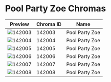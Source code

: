 # Pool Party Zoe Chromas

| Preview | Chroma ID | Name |
|---------|-----------|------|
| ![142003](https://raw.communitydragon.org/latest/plugins/rcp-be-lol-game-data/global/default/v1/champion-chroma-images/142/142003.png) | 142003 | Pool Party Zoe |
| ![142004](https://raw.communitydragon.org/latest/plugins/rcp-be-lol-game-data/global/default/v1/champion-chroma-images/142/142004.png) | 142004 | Pool Party Zoe |
| ![142005](https://raw.communitydragon.org/latest/plugins/rcp-be-lol-game-data/global/default/v1/champion-chroma-images/142/142005.png) | 142005 | Pool Party Zoe |
| ![142006](https://raw.communitydragon.org/latest/plugins/rcp-be-lol-game-data/global/default/v1/champion-chroma-images/142/142006.png) | 142006 | Pool Party Zoe |
| ![142007](https://raw.communitydragon.org/latest/plugins/rcp-be-lol-game-data/global/default/v1/champion-chroma-images/142/142007.png) | 142007 | Pool Party Zoe |
| ![142008](https://raw.communitydragon.org/latest/plugins/rcp-be-lol-game-data/global/default/v1/champion-chroma-images/142/142008.png) | 142008 | Pool Party Zoe |